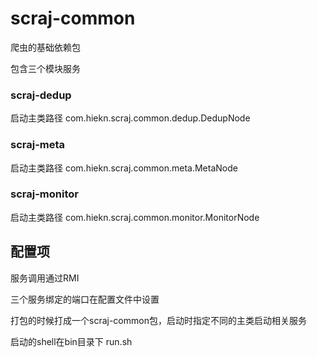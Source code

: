 # scraj-common

爬虫的基础依赖包

包含三个模块服务

### scraj-dedup

启动主类路径 com.hiekn.scraj.common.dedup.DedupNode

### scraj-meta

启动主类路径 com.hiekn.scraj.common.meta.MetaNode

### scraj-monitor

启动主类路径 com.hiekn.scraj.common.monitor.MonitorNode


## 配置项

服务调用通过RMI

三个服务绑定的端口在配置文件中设置

打包的时候打成一个scraj-common包，启动时指定不同的主类启动相关服务

启动的shell在bin目录下 run.sh
